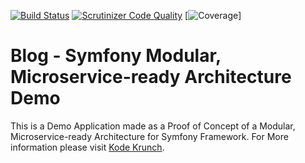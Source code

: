 [![Build Status](https://app.travis-ci.com/eXsio/php-symfony-arch.svg?branch=main)](https://app.travis-ci.com/eXsio/php-symfony-arch)
[![Scrutinizer Code Quality](https://scrutinizer-ci.com/g/eXsio/php-symfony-arch/badges/quality-score.png?b=main)](https://scrutinizer-ci.com/g/eXsio/php-symfony-arch/?branch=main)
[![Coverage](https://raw.githubusercontent.com/eXsio/php-symfony-arch/main/docs/coverage.svg)]

# Blog - Symfony Modular, Microservice-ready Architecture Demo

This is a Demo Application made as a Proof of Concept of a Modular, Microservice-ready Architecture for Symfony Framework. 
For More information please visit [Kode Krunch](https://www.kode-krunch.com/).